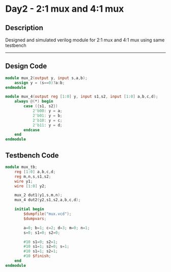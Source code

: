 # Day2 - 2:1 mux and 4:1 mux

## Description
Designed and simulated verilog module for 2:1 mux and 4:1 mux using same testbench

---

## Design Code
```verilog
module mux_2(output y, input s,a,b);
    assign y = (s==0)?a:b;
endmodule

module mux_4(output reg [1:0] y, input s1,s2, input [1:0] a,b,c,d);
    always @(*) begin
        case ({s1, s2})
            2'b00: y = a;
            2'b01: y = b;
            2'b10: y = c;
            2'b11: y = d;
        endcase
    end
endmodule
```
## Testbench Code
```verilog
module mux_tb;
    reg [1:0] a,b,c,d;
    reg m,n,s,s1,s2;
    wire y1;
    wire [1:0] y2;

    mux_2 dut1(y1,s,m,n);
    mux_4 dut2(y2,s1,s2,a,b,c,d);

    initial begin
        $dumpfile("mux.vcd");
        $dumpvars;

        a=0; b=1; c=2; d=3; m=0; n=1;
        s=0; s1=0; s2=0;

        #10 s1=0; s2=1;
        #10 s1=1; s2=0; s=1;
        #10 s1=1; s2=1;
        #10 $finish;
    end
endmodule

